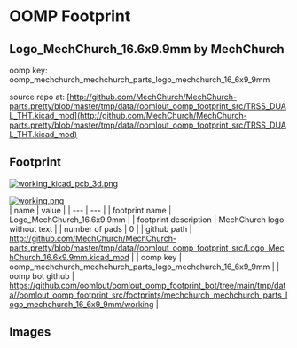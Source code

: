 # OOMP Footprint  
## Logo_MechChurch_16.6x9.9mm  by MechChurch  
  
oomp key: oomp_mechchurch_mechchurch_parts_logo_mechchurch_16_6x9_9mm  
  
source repo at: [http://github.com/MechChurch/MechChurch-parts.pretty/blob/master/tmp/data//oomlout_oomp_footprint_src/TRSS_DUAL_THT.kicad_mod](http://github.com/MechChurch/MechChurch-parts.pretty/blob/master/tmp/data//oomlout_oomp_footprint_src/TRSS_DUAL_THT.kicad_mod)  
## Footprint  
  
[![working_kicad_pcb_3d.png](working_kicad_pcb_3d_600.png)](working_kicad_pcb_3d.png)  
  
[![working.png](working_600.png)](working.png)  
| name | value | 
| --- | --- | 
| footprint name | Logo_MechChurch_16.6x9.9mm | 
| footprint description | MechChurch logo without text | 
| number of pads | 0 | 
| github path | http://github.com/MechChurch/MechChurch-parts.pretty/blob/master/tmp/data//oomlout_oomp_footprint_src/Logo_MechChurch_16.6x9.9mm.kicad_mod | 
| oomp key | oomp_mechchurch_mechchurch_parts_logo_mechchurch_16_6x9_9mm | 
| oomp bot github | https://github.com/oomlout/oomlout_oomp_footprint_bot/tree/main/tmp/data//oomlout_oomp_footprint_src/footprints/mechchurch_mechchurch_parts_logo_mechchurch_16_6x9_9mm/working | 
## Images  
